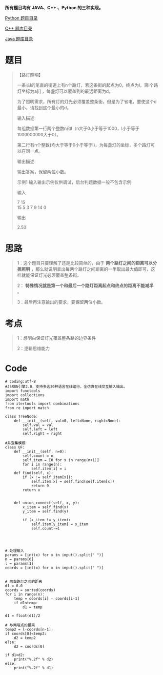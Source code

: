**所有题目均有 JAVA、C++ 、Python 的三种实现。**

[Python 题目目录](https://blog.csdn.net/misayaaaaa/category_12111005.html "Python
题目目录")

[C++
题库目录](https://blog.csdn.net/misayaaaaa/category_12036814.html?spm=1001.2014.3001.5482
"C++ 题库目录")

[Java 题库目录](https://blog.csdn.net/misayaaaaa/category_12111006.html "Java
题库目录")

# 题目

> 【路灯照明】
>
> 一条长l的笔直的街道上有n个路灯，若这条街的起点为0，终点为l，第i个路灯坐标为a[i] ，每盏灯可以覆盖到的最远距离为d，
>
> 为了照明需求，所有灯的灯光必须覆盖整条街，但是为了省电，要使这个d最小，请找到这个最小的d。
>
> 输入描述:
>
> 每组数据第一行两个整数n和l（n大于0小于等于1000，l小于等于1000000000大于0）。
>
> 第二行有n个整数(均大于等于0小于等于l)，为每盏灯的坐标，多个路灯可以在同一点。
>
> 输出描述:
>
> 输出答案，保留两位小数。
>
> 示例1 输入输出示例仅供调试，后台判题数据一般不包含示例
>
> 输入
>
> 7 15  
>  15 5 3 7 9 14 0
>
> 输出
>
> 2.50  
>

# 思路

> 1：这个题目只要理解了还是比较简单的，由于 **两个路灯之间的距离可以分担照明**
> ，那么就说明拿出每两个路灯之间距离的一半取出最大值即可，这样就能保证灯光必须覆盖整条街。
>
> 2： **特殊情况就是第一个和最后一个路灯距离起点和终点的距离不能减半** 。
>
> 3：最后再注意输出的要求，要保留两位小数。

# 考点

> 1：想明白保证灯光覆盖整条路的边界条件
>
> 2：逻辑思维能力

# Code

    
    
    # coding:utf-8
    #JSRUN引擎2.0，支持多达30种语言在线运行，全仿真在线交互输入输出。 
    import functools
    import collections
    import math
    from itertools import combinations
    from re import match
    
    class TreeNode:
        def __init__(self, val=0, left=None, right=None):
            self.val = val
            self.left = left
            self.right = right
    
    #并查集模板
    class UF:
        def __init__(self, n=0):
            self.count = n
            self.item = [0 for x in range(n+1)]
            for i in range(n):
                self.item[i] = i
        def find(self, x):
            if (x != self.item[x]):
                self.item[x] = self.find(self.item[x])
                return 0
            return x
        
     
        def union_connect(self, x, y):
            x_item = self.find(x)
            y_item = self.find(y)
        
            if (x_item != y_item):
                self.item[y_item] = x_item
                self.count-=1
    
        
    
     
    # 处理输入
    params = [int(x) for x in input().split(" ")]
    n = params[0]
    l = params[1]
    coords = [int(x) for x in input().split(" ")]
    
    
    # 两盏路灯之间的距离
    d1 = 0.0
    coords = sorted(coords)
    for i in range(n):
        temp = coords[i] - coords[i-1]
        if d1<temp:
            d1 = temp
    
    d1 = float(d1)/2
    
    # 与两端点的距离
    temp2 = l-coords[n-1];
    if coords[0]<temp2:
        d2 = temp2
    else:
        d2 = coords[0]
    
    if d1<d2:
        print("%.2f" % d2)
    else:
        print("%.2f" % d1)
    

